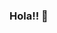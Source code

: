 ### Hola!! 👋

<!--
**pulgarax/pulgarax** is a ✨ _special_ ✨ repository because its `README.md` (this file) appears on your GitHub profile.

-  I'm a media artist and stage performer
-  I compose electronic experimental music and play Instruments
-  I have experience with Max MSP, pd and software for live music programming
-  I'm Web-Dev Newcomer... interested in deepening in audio, video and graphics environments (React, three, tone)
-->
